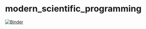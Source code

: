 # modern_scientific_programming

[![Binder](https://mybinder.org/badge_logo.svg)](https://mybinder.org/v2/gh/https%3A%2F%2Fmybinder.org%2Fv2%2Fgh%2Falbop%2Fmodern_scientific_programming%2Fmaster/master?urlpath=lab/tree/)
